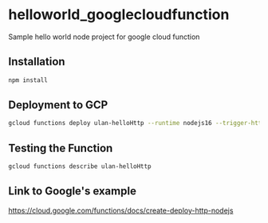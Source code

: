 # helloworld_googlecloudfunction
Sample hello world node project for google cloud function

## Installation
```bash
npm install
```

## Deployment to GCP
```bash
gcloud functions deploy ulan-helloHttp --runtime nodejs16 --trigger-http 
```

## Testing the Function
```bash
gcloud functions describe ulan-helloHttp
```

## Link to Google's example
https://cloud.google.com/functions/docs/create-deploy-http-nodejs

